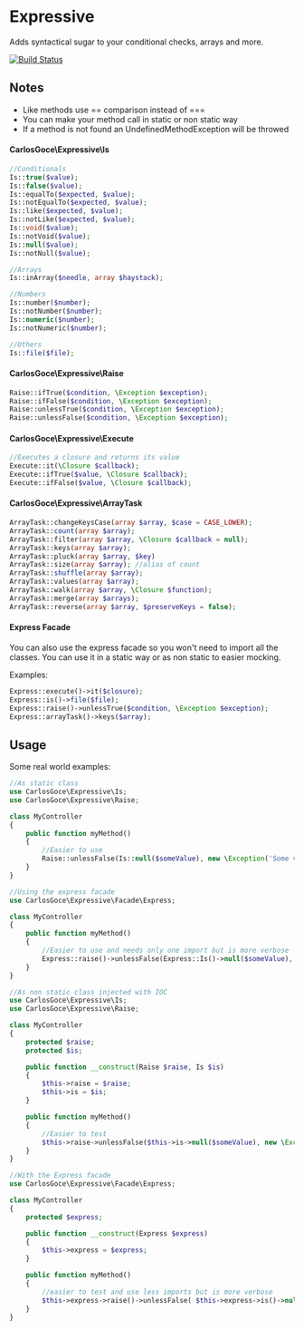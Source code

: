 Expressive
==========
Adds syntactical sugar to your conditional checks, arrays and more.

[![Build Status](https://travis-ci.org/carlosgoce/expressive.svg?branch=master)](https://travis-ci.org/carlosgoce/expressive)

## Notes
- Like methods use == comparison instead of ===
- You can make your method call in static or non static way
- If a method is not found an UndefinedMethodException will be throwed

#### CarlosGoce\Expressive\Is
```php
//Conditionals
Is::true($value);
Is::false($value);
Is::equalTo($expected, $value);
Is::notEqualTo($expected, $value);
Is::like($expected, $value);
Is::notLike($expected, $value);
Is::void($value);
Is::notVoid($value);
Is::null($value);
Is::notNull($value);

//Arrays
Is::inArray($needle, array $haystack);

//Numbers
Is::number($number);
Is::notNumber($number);
Is::numeric($number);
Is::notNumeric($number);

//Others
Is::file($file);
```

#### CarlosGoce\Expressive\Raise
```php
Raise::ifTrue($condition, \Exception $exception);
Raise::ifFalse($condition, \Exception $exception);
Raise::unlessTrue($condition, \Exception $exception);
Raise::unlessFalse($condition, \Exception $exception);
```

#### CarlosGoce\Expressive\Execute
```php
//Executes a closure and returns its value
Execute::it(\Closure $callback);
Execute::ifTrue($value, \Closure $callback);
Execute::ifFalse($value, \Closure $callback);
```

#### CarlosGoce\Expressive\ArrayTask
```php
ArrayTask::changeKeysCase(array $array, $case = CASE_LOWER);
ArrayTask::count(array $array);
ArrayTask::filter(array $array, \Closure $callback = null);
ArrayTask::keys(array $array);
ArrayTask::pluck(array $array, $key)
ArrayTask::size(array $array); //alias of count
ArrayTask::shuffle(array $array);
ArrayTask::values(array $array);
ArrayTask::walk(array $array, \Closure $function);
ArrayTask::merge(array $arrays);
ArrayTask::reverse(array $array, $preserveKeys = false);
```

#### Express Facade
You can also use the express facade so you won't need to import all
the classes. You can use it in a static way or as non static
to easier mocking.

Examples:
```php
Express::execute()->it($closure);
Express::is()->file($file);
Express::raise()->unlessTrue($condition, \Exception $exception);
Express::arrayTask()->keys($array);
```

## Usage
Some real world examples:
```php
//As static class
use CarlosGoce\Expressive\Is;
use CarlosGoce\Expressive\Raise;

class MyController
{
    public function myMethod()
    {
        //Easier to use
        Raise::unlessFalse(Is::null($someValue), new \Exception('Some value is null') );
    }
}

//Using the express facade
use CarlosGoce\Expressive\Facade\Express;

class MyController
{
    public function myMethod()
    {
        //Easier to use and needs only one import but is more verbose
        Express::raise()->unlessFalse(Express::Is()->null($someValue), new \Exception('Some value is null') );
    }
}

//As non static class injected with IOC
use CarlosGoce\Expressive\Is;
use CarlosGoce\Expressive\Raise;

class MyController
{
    protected $raise;
    protected $is;

    public function __construct(Raise $raise, Is $is)
    {
        $this->raise = $raise;
        $this->is = $is;
    }

    public function myMethod()
    {
        //Easier to test
        $this->raise->unlessFalse($this->is->null($someValue), new \Exception('Some value is null') );
    }
}

//With the Express facade
use CarlosGoce\Expressive\Facade\Express;

class MyController
{
    protected $express;

    public function __construct(Express $express)
    {
        $this->express = $express;
    }

    public function myMethod()
    {
        //easier to test and use less imports but is more verbose
        $this->express->raise()->unlessFalse( $this->express->is()->null($someValue), new \Exception('Some value is null') );
    }
}
```